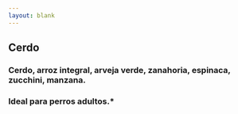 ```yaml
---
layout: blank
---
```

<turbo-frame id="the_pit" loading="lazy">
  <div style="background-image: url('../../assets/img/circles/escarapela_cerdo.jpg')"
  class="bg-cover rounded-full animate-fade-in-down">
    <div class="escarapela md:w-96 md:h-96 border-salmon-300">
     <h2 class="text-2xl md:text-4xl">Cerdo</h2>
      <h3 class="py-2 mx-8 text-lg md:text-xl font-bold text-center">
      Cerdo, arroz integral, arveja verde, zanahoria, espinaca, zucchini, manzana.
      </h3>
      <h3 class="mx-8 text-lg md:text-xl">Ideal para perros adultos.*</h3>
    </div>
  </div>
</turbo-frame>
